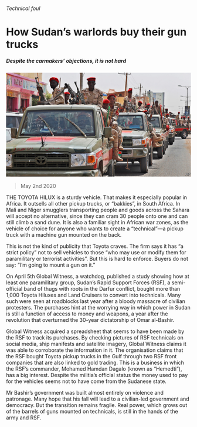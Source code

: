 ###### Technical foul

# How Sudan’s warlords buy their gun trucks 

##### Despite the carmakers’ objections, it is not hard 

![image](images/20200502_MAP004_0.jpg) 

> May 2nd 2020 

THE TOYOTA HILUX is a sturdy vehicle. That makes it especially popular in Africa. It outsells all other pickup trucks, or “bakkies”, in South Africa. In Mali and Niger smugglers transporting people and goods across the Sahara will accept no alternative, since they can cram 30 people onto one and can still climb a sand dune. It is also a familiar sight in African war zones, as the vehicle of choice for anyone who wants to create a “technical”—a pickup truck with a machine gun mounted on the back.

This is not the kind of publicity that Toyota craves. The firm says it has “a strict policy” not to sell vehicles to those “who may use or modify them for paramilitary or terrorist activities”. But this is hard to enforce. Buyers do not say: “I’m going to mount a gun on it.”


On April 5th Global Witness, a watchdog, published a study showing how at least one paramilitary group, Sudan’s Rapid Support Forces (RSF), a semi-official band of thugs with roots in the Darfur conflict, bought more than 1,000 Toyota Hiluxes and Land Cruisers to convert into technicals. Many such were seen at roadblocks last year after a bloody massacre of civilian protesters. The purchases hint at the worrying way in which power in Sudan is still a function of access to money and weapons, a year after the revolution that overturned the 30-year dictatorship of Omar al-Bashir.

Global Witness acquired a spreadsheet that seems to have been made by the RSF to track its purchases. By checking pictures of RSF technicals on social media, ship manifests and satellite imagery, Global Witness claims it was able to corroborate the information in it. The organisation claims that the RSF bought Toyota pickup trucks in the Gulf through two RSF front companies that are also linked to gold trading. This is a business in which the RSF’s commander, Mohamed Hamdan Dagalo (known as “Hemedti”), has a big interest. Despite the militia’s official status the money used to pay for the vehicles seems not to have come from the Sudanese state.

Mr Bashir’s government was built almost entirely on violence and patronage. Many hope that his fall will lead to a civilian-led government and democracy. But the transition remains fragile. Real power, which grows out of the barrels of guns mounted on technicals, is still in the hands of the army and RSF.

